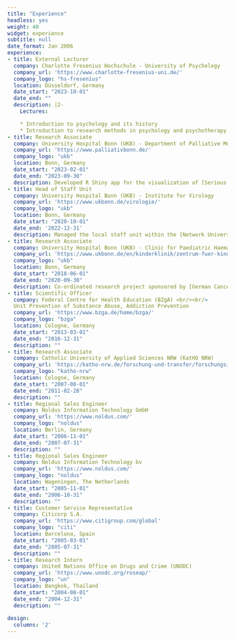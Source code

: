 ```yaml
---
title: "Experience"
headless: yes
weight: 40
widget: experience
subtitle: null
date_format: Jan 2006
experience:
- title: External Lecturer
  company: Charlotte Fresenius Hochschule - University of Psychology
  company_url: 'https://www.charlotte-fresenius-uni.de/'
  company_logo: "hs-fresenius"
  location: Düsseldorf, Germany
  date_start: "2023-10-01"
  date_end: ""
  description: |2-
    Lectures:

    * Introduction to psychology and its history
    * Introduction to research methods in psychology and psychotherapy
- title: Research Associate
  company: University Hospital Bonn (UKB) - Department of Palliative Medicine
  company_url: 'https://www.palliativbonn.de/'
  company_logo: "ukb"
  location: Bonn, Germany
  date_start: "2023-02-01"
  date_end: "2023-09-30"
  description: Developed R Shiny app for the visualization of [Serious Health Related Suffering](https://shsburden.net/shs_app/).
- title: Head of Staff Unit
  company: University Hospital Bonn (UKB) - Institute for Virology
  company_url: 'https://www.ukbonn.de/virologie/'
  company_logo: "ukb"
  location: Bonn, Germany
  date_start: "2020-10-01"
  date_end: '2022-12-31'
  description: Managed the local staff unit within the [Network University Medicine](https://www.netzwerk-universitaetsmedizin.de/).
- title: Research Associate
  company: University Hospital Bonn (UKB) - Clinic for Paediatric Haematology and Oncology
  company_url: 'https://www.ukbonn.de/en/kinderklinik/zentrum-fuer-kinderheilkunde/abteilungen-und-schwerpunkte/paediatrische-haematologie-und-onkologie/'
  company_logo: "ukb"
  location: Bonn, Germany
  date_start: "2018-06-01"
  date_end: "2020-09-30"
  description: Co-ordinated research project sponsored by [German Cancer Aid](https://www.krebshilfe.de/informieren/ueber-uns/deutsche-krebshilfe/about-us-deutsche-krebshilfegerman-cancer-aid/).
- title: Scientific Officer
  company: Federal Centre for Health Education (BZgA) <br/><br/>  
  Unit Prevention of Substance Abuse, Addiction Prevention
  company_url: 'https://www.bzga.de/home/bzga/'
  company_logo: "bzga"
  location: Cologne, Germany
  date_start: "2013-03-01"
  date_end: "2016-12-31"
  description: ""
- title: Research Associate
  company: Catholic University of Applied Sciences NRW (KatHO NRW)
  company_url: 'https://katho-nrw.de/forschung-und-transfer/forschungsinstitute/deutsches-institut-fuer-sucht-und-praeventionsforschung-disup'
  company_logo: "katho-nrw"
  location: Cologne, Germany
  date_start: "2007-08-01"
  date_end: "2011-02-28"
  description: ""
- title: Regional Sales Engineer
  company: Noldus Information Technology GmbH
  company_url: 'https://www.noldus.com/'
  company_logo: "noldus"
  location: Berlin, Germany
  date_start: "2006-11-01"
  date_end: "2007-07-31"
  description: ""
- title: Regional Sales Engineer
  company: Noldus Information Technology bv
  company_url: 'https://www.noldus.com/'
  company_logo: "noldus"
  location: Wageningen, The Netherlands
  date_start: "2005-11-01"
  date_end: "2006-10-31"
  description: ""
- title: Customer Service Representative
  company: Citicorp S.A. 
  company_url: 'https://www.citigroup.com/global'
  company_logo: "citi"
  location: Barcelona, Spain
  date_start: "2005-03-01"
  date_end: "2005-07-31"
  description: ""
- title: Research Intern
  company: United Nations Office on Drugs and Crime (UNODC) 
  company_url: 'https://www.unodc.org/roseap/'
  company_logo: "un"
  location: Bangkok, Thailand
  date_start: "2004-08-01"
  date_end: "2004-12-31"
  description: ""
    
design:
  columns: '2'
---
```




